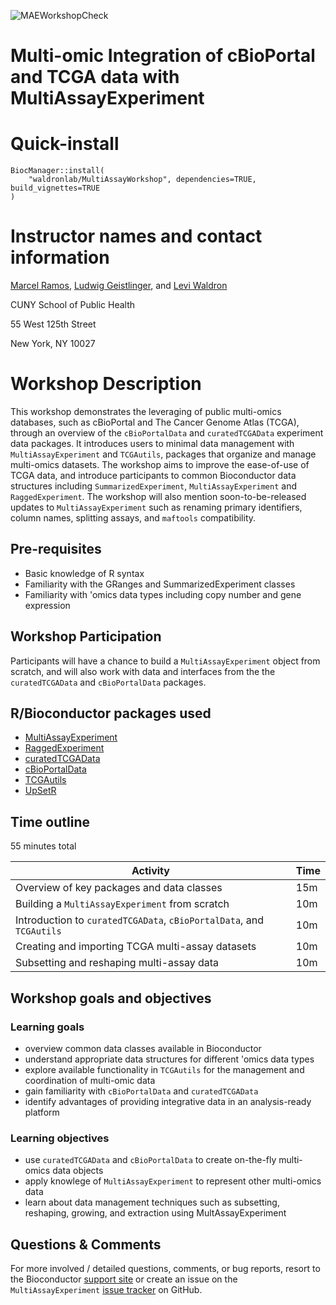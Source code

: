 ![MAEWorkshopCheck](https://github.com/waldronlab/MultiAssayWorkshop/workflows/MAEWorkshopCheck/badge.svg)

# Multi-omic Integration of cBioPortal and TCGA data with MultiAssayExperiment

# Quick-install

```
BiocManager::install(
    "waldronlab/MultiAssayWorkshop", dependencies=TRUE, build_vignettes=TRUE
)
```

# Instructor names and contact information

[Marcel Ramos](mailto:Marcel.Ramos@sph.cuny.edu),
[Ludwig Geistlinger](mailto:Ludwig.Geistlinger@sph.cuny.edu), and
[Levi Waldron](mailto:Levi.Waldron@sph.cuny.edu)

CUNY School of Public Health

55 West 125th Street

New York, NY 10027

# Workshop Description

This workshop demonstrates the leveraging of public multi-omics databases, such
as cBioPortal and The Cancer Genome Atlas (TCGA), through an overview of the
`cBioPortalData` and `curatedTCGAData` experiment data packages. It
introduces users to minimal data management with `MultiAssayExperiment` and
`TCGAutils`, packages that organize and manage multi-omics datasets. The
workshop aims to improve the ease-of-use of TCGA data, and introduce
participants to common Bioconductor data structures including
`SummarizedExperiment`, `MultiAssayExperiment` and `RaggedExperiment`. The
workshop will also mention soon-to-be-released updates to
`MultiAssayExperiment` such as renaming primary identifiers, column names,
splitting assays, and `maftools` compatibility.

## Pre-requisites

* Basic knowledge of R syntax
* Familiarity with the GRanges and SummarizedExperiment classes
* Familiarity with 'omics data types including copy number and gene expression

## Workshop Participation

Participants will have a chance to build a `MultiAssayExperiment` object
from scratch, and will also work with data and interfaces from the
the `curatedTCGAData` and `cBioPortalData` packages.

## R/Bioconductor packages used

* [MultiAssayExperiment](https://bioconductor.org/packages/MultiAssayExperiment)
* [RaggedExperiment](https://bioconductor.org/packages/RaggedExperiment)
* [curatedTCGAData](https://bioconductor.org/packages/curatedTCGAData)
* [cBioPortalData](https://bioconductor.org/packages/cBioPortalData)
* [TCGAutils](https://bioconductor.org/packages/TCGAutils)
* [UpSetR](https://bioconductor.org/packages/UpSetR)

## Time outline

55 minutes total

| Activity                            | Time    |
|-------------------------------------|---------|
| Overview of key packages and data classes | 15m |
| Building a `MultiAssayExperiment` from scratch | 10m |
| Introduction to `curatedTCGAData`, `cBioPortalData`, and `TCGAutils` | 10m |
| Creating and importing TCGA multi-assay datasets | 10m |
| Subsetting and reshaping multi-assay data | 10m |

## Workshop goals and objectives

### Learning goals

* overview common data classes available in Bioconductor
* understand appropriate data structures for different 'omics data types
* explore available functionality in `TCGAutils` for the management and
coordination of multi-omic data
* gain familiarity with `cBioPortalData` and `curatedTCGAData`
* identify advantages of providing integrative data in an analysis-ready
platform

### Learning objectives

* use `curatedTCGAData` and `cBioPortalData` to create on-the-fly multi-omics
data objects
* apply knowlege of `MultiAssayExperiment` to represent other multi-omics data
* learn about data management techniques such as subsetting, reshaping,
growing, and extraction using MultAssayExperiment

## Questions & Comments

For more involved / detailed questions, comments, or bug reports, resort to the
Bioconductor [support site](https://support.bioconductor.org/) or create an
issue on the `MultiAssayExperiment`
[issue tracker](https://github.com/waldronlab/MultiAssayExperiment/issues) on
GitHub.

